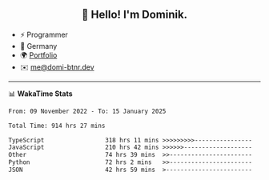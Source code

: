 <h2 align="center">👋 Hello! I'm Dominik.</h2>

- ⚡ Programmer
- 📍 Germany
- 🌍 [Portfolio](https://domi-btnr.dev)
- ✉️ [me@domi-btnr.dev](mailto://me@domi-btnr.dev)

---
📊 **WakaTime Stats**
<!--START_SECTION:waka-->

```txt
From: 09 November 2022 - To: 15 January 2025

Total Time: 914 hrs 27 mins

TypeScript                 318 hrs 11 mins >>>>>>>>>----------------   34.80 %
JavaScript                 210 hrs 42 mins >>>>>>-------------------   23.04 %
Other                      74 hrs 39 mins  >>-----------------------   08.16 %
Python                     72 hrs 2 mins   >>-----------------------   07.88 %
JSON                       42 hrs 59 mins  >------------------------   04.70 %
```

<!--END_SECTION:waka-->
